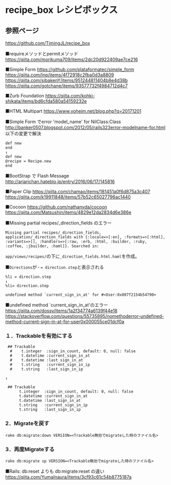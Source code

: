 # recipe_box レシピボックス

## 参照ページ
https://github.com/TimingJL/recipe_box

■requireメソッドとpermitメソッド
https://qiita.com/morikuma709/items/2dc20d922409ae7ce216

■Simple Form
https://github.com/plataformatec/simple_form
https://qiita.com/Inp/items/4f72918c2fba0d3a8809
https://qiita.com/sibakenY/items/951244811404b8e4d38b
https://qiita.com/gotchane/items/93577732f4984712d4c7

■Zurb Foundation
https://qiita.com/kohki-shikata/items/bd6cfda580a54159232e

■HTML Multipart
https://www.yoheim.net/blog.php?q=20171201


■Simple Form でerror 'model_name' for NilClass:Class
http://banker0507.blogspot.com/2012/05/rails323error-modelname-for.html
以下の変更で解決
```
def new
end
↓
def new
@recipe = Recipe.new
end
```

■BootStrap で Flash Message
http://ariarichan.hateblo.jp/entry/2016/06/17/145816

■Paper Clip
https://qiita.com/chamao/items/181451a0f6d875a3c407
https://qiita.com/k19911848/items/57b52c65027796ac1440

■Cocoon
https://github.com/nathanvda/cocoon
https://qiita.com/Matsushin/items/4829e12da2834d6e386e

■Missing partial recipes/_direction_fields のエラー
```
Missing partial recipes/_direction_fields, application/_direction_fields with {:locale=>[:en], :formats=>[:html], :variants=>[], :handlers=>[:raw, :erb, :html, :builder, :ruby, :coffee, :jbuilder, :haml]}. Searched in:
```

`app/views/recipes/`の下に`_direction_fields.html.haml`を作成。


■`Directions`が`・= direction.step`と表示される
```
%li = direction.step
↓
%li= direction.step
```


```
undefined method `current_sign_in_at' for #<User:0x007f2154b54790>
```

■undefined method `current_sign_in_at'のエラー
https://qiita.com/dossy/items/1a2f34774a6139f44e18
https://stackoverflow.com/questions/55735895/nomethoderror-undefined-method-current-sign-in-at-for-user0x000055ce01dcf0a

### １．Trackableを有効にする
```
 ## Trackable
  #    t.integer  :sign_in_count, default: 0, null: false
  #    t.datetime :current_sign_in_at
  #    t.datetime :last_sign_in_at
  #    t.string   :current_sign_in_ip
  #    t.string   :last_sign_in_ip

↓

 ## Trackable
      t.integer  :sign_in_count, default: 0, null: false
      t.datetime :current_sign_in_at
      t.datetime :last_sign_in_at
      t.string   :current_sign_in_ip
      t.string   :last_sign_in_ip
```

### 2．Migrateを戻す
`rake db:migrate:down VERSION=<Trackable無効でmigrateした時のファイル名>`

### 3．再度Migrateする
`rake db:migrate up VERSION=<Trackable無効でmigrateした時のファイル名>`

■Rails: db:reset よりも db:migrate:reset の違い
https://qiita.com/YumaInaura/items/3cf93c61c54b8775187a
